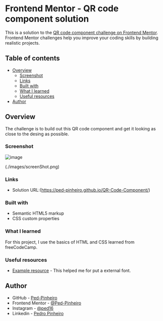 # Frontend Mentor - QR code component solution

This is a solution to the [QR code component challenge on Frontend Mentor](https://www.frontendmentor.io/challenges/qr-code-component-iux_sIO_H). Frontend Mentor challenges help you improve your coding skills by building realistic projects. 

## Table of contents

- [Overview](#overview)
  - [Screenshot](#screenshot)
  - [Links](#links)
  - [Built with](#built-with)
  - [What I learned](#what-i-learned)
  - [Useful resources](#useful-resources)
- [Author](#author)

## Overview
The challenge is to build out this QR code component and get it looking as close to the desing as possible.

### Screenshot

![image](https://user-images.githubusercontent.com/102434217/167260976-edee099e-5d70-47ba-87cf-b9ac374a6964.png)

(./images/screenShot.png)

### Links

- Solution URL:(https://ped-pinheiro.github.io/QR-Code-Component/)

### Built with

- Semantic HTML5 markup
- CSS custom properties

### What I learned

For this project, I use the basics of HTML and CSS learned from freeCodeCamp.

### Useful resources

- [Example resource](https://www.freecodecamp.org/portuguese/learn/responsive-web-design/basic-css/import-a-google-font) - This helped me for put a external font.

## Author

- GitHub - [Ped-Pinheiro](https://github.com/Ped-Pinheiro)
- Frontend Mentor - [@Ped-Pinheiro](https://www.frontendmentor.io/profile/Ped-Pinheiro)
- Instagram - [@ped16](https://www.instagram.com/ped16/)
- Linkedin - [Pedro Pinheiro](https://www.linkedin.com/in/pedro-pinheiro-a14a94235/)
